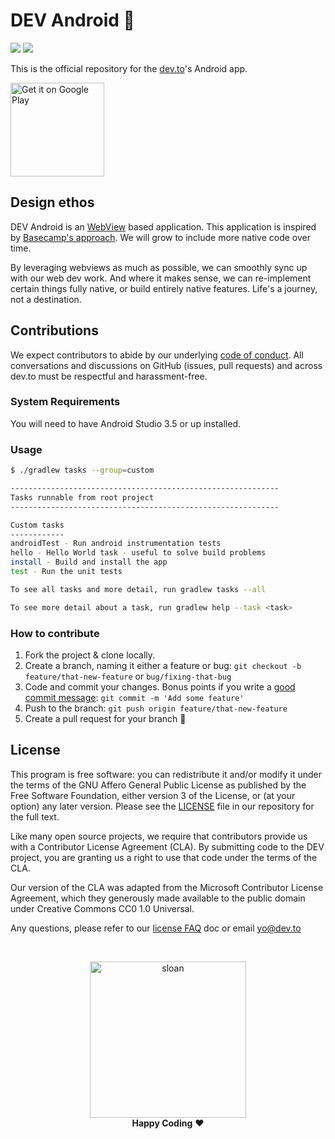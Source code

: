 # DEV Android 💝
<a href="https://codeclimate.com/github/thepracticaldev/DEV-Android/maintainability"><img src="https://api.codeclimate.com/v1/badges/ad31b8a267a37475e14c/maintainability" /></a>
<a href="https://codeclimate.com/github/thepracticaldev/DEV-Android/test_coverage"><img src="https://api.codeclimate.com/v1/badges/ad31b8a267a37475e14c/test_coverage" /></a>

This is the official repository for the [dev.to](https://dev.to/)'s Android app.

<a href='https://play.google.com/store/apps/details?id=to.dev.dev_android&pcampaignid=MKT-Other-global-all-co-prtnr-py-PartBadge-Mar2515-1'><img width=150px alt='Get it on Google Play' src='https://play.google.com/intl/en_us/badges/images/generic/en_badge_web_generic.png'/></a>


## Design ethos

DEV Android is an [WebView](https://developer.android.com/guide/webapps/webview) based application. This application is inspired by [Basecamp's approach](https://m.signalvnoise.com/basecamp-3-for-ios-hybrid-architecture-afc071589c25). We will grow to include more native code over time. 

By leveraging webviews as much as possible, we can smoothly sync up with our web dev work. And where it makes sense, we can re-implement certain things fully native, or build entirely native features. Life's a journey, not a destination. 

## Contributions

We expect contributors to abide by our underlying [code of conduct](./CODE_OF_CONDUCT.md). All conversations and discussions on GitHub (issues, pull requests) and across dev.to must be respectful and harassment-free.

### System Requirements

You will need to have Android Studio 3.5 or up installed.

### Usage

```bash
$ ./gradlew tasks --group=custom

------------------------------------------------------------
Tasks runnable from root project
------------------------------------------------------------

Custom tasks
------------
androidTest - Run android instrumentation tests
hello - Hello World task - useful to solve build problems
install - Build and install the app
test - Run the unit tests

To see all tasks and more detail, run gradlew tasks --all

To see more detail about a task, run gradlew help --task <task>

```


### How to contribute

1.  Fork the project & clone locally.
1.  Create a branch, naming it either a feature or bug: `git checkout -b feature/that-new-feature` or `bug/fixing-that-bug`
1.  Code and commit your changes. Bonus points if you write a [good commit message](https://chris.beams.io/posts/git-commit/): `git commit -m 'Add some feature'`
1.  Push to the branch: `git push origin feature/that-new-feature`
1.  Create a pull request for your branch 🎉

## License

This program is free software: you can redistribute it and/or modify it under the terms of the GNU Affero General Public License as published by the Free Software Foundation, either version 3 of the License, or (at your option) any later version. Please see the [LICENSE](./LICENSE) file in our repository for the full text.

Like many open source projects, we require that contributors provide us with a Contributor License Agreement (CLA). By submitting code to the DEV project, you are granting us a right to use that code under the terms of the CLA.

Our version of the CLA was adapted from the Microsoft Contributor License Agreement, which they generously made available to the public domain under Creative Commons CC0 1.0 Universal.

Any questions, please refer to our [license FAQ](https://docs.dev.to/licensing/) doc or email yo@dev.to

<br/>

<p align="center">
  <img
    alt="sloan"
    width=250px
    src="https://thepracticaldev.s3.amazonaws.com/uploads/user/profile_image/31047/af153cd6-9994-4a68-83f4-8ddf3e13f0bf.jpg"
  />
  <br/>
  <strong>Happy Coding</strong> ❤️
</p>
